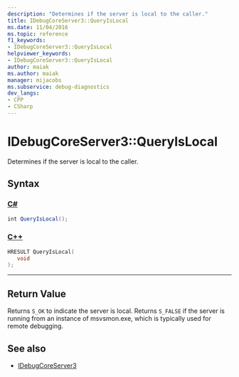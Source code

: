```yaml
---
description: "Determines if the server is local to the caller."
title: IDebugCoreServer3::QueryIsLocal
ms.date: 11/04/2016
ms.topic: reference
f1_keywords:
- IDebugCoreServer3::QueryIsLocal
helpviewer_keywords:
- IDebugCoreServer3::QueryIsLocal
author: maiak
ms.author: maiak
manager: mijacobs
ms.subservice: debug-diagnostics
dev_langs:
- CPP
- CSharp
---
```

# IDebugCoreServer3::QueryIsLocal

Determines if the server is local to the caller.

## Syntax

### [C#](#tab/csharp)
```csharp
int QueryIsLocal();
```
### [C++](#tab/cpp)
```cpp
HRESULT QueryIsLocal(
   void
);
```
---

## Return Value
 Returns `S_OK` to indicate the server is local. Returns `S_FALSE` if the server is running from an instance of msvsmon.exe, which is typically used for remote debugging.

## See also
- [IDebugCoreServer3](../../../extensibility/debugger/reference/idebugcoreserver3.md)
